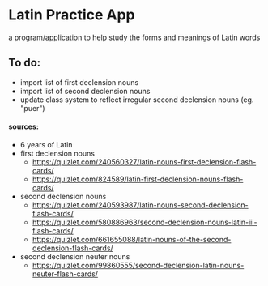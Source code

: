 # Latin Practice App

a program/application to help study the forms and meanings of Latin words
## To do:
- import list of first declension nouns
- import list of second declension nouns
- update class system to reflect irregular second declension nouns (eg. "puer") 


#### sources:
- 6 years of Latin
- first declension nouns
    - https://quizlet.com/240560327/latin-nouns-first-declension-flash-cards/
    - https://quizlet.com/824589/latin-first-declension-nouns-flash-cards/
- second declension nouns
    - https://quizlet.com/240593987/latin-nouns-second-declension-flash-cards/
    - https://quizlet.com/580886963/second-declension-nouns-latin-iii-flash-cards/
    - https://quizlet.com/661655088/latin-nouns-of-the-second-declension-flash-cards/
- second declension neuter nouns
    - https://quizlet.com/99860555/second-declension-latin-nouns-neuter-flash-cards/